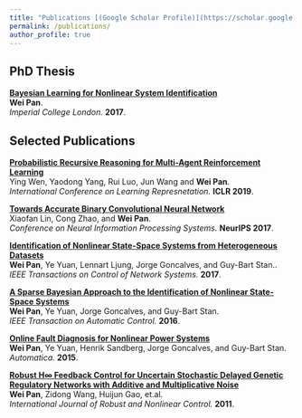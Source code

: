 ```yaml
---
title: "Publications [(Google Scholar Profile)](https://scholar.google.com/citations?user=GqryWPsAAAAJ&hl=en)"
permalink: /publications/
author_profile: true
---
```


## PhD Thesis
<b>[Bayesian Learning for Nonlinear System Identification](http://panweihit.github.io/publications/thesis)</b><br>
<b>Wei Pan</b>.<br>
<i>Imperial College London.</i> <b>2017</b>.

## Selected Publications

<b>[Probabilistic Recursive Reasoning for Multi-Agent Reinforcement Learning](https://openreview.net/forum?id=rkl6As0cF7)</b><br>
Ying Wen, Yaodong Yang, Rui Luo, Jun Wang and <b>Wei Pan</b>.<br>
<i>International Conference on Learning Represnetation.</i> <b>ICLR 2019</b>.

<b>[Towards Accurate Binary Convolutional Neural Network](http://papers.nips.cc/paper/6638-towards-accurate-binary-convolutional-neural-network)</b><br>
Xiaofan Lin, Cong Zhao, and <b>Wei Pan</b>.<br>
<i>Conference on Neural Information Processing Systems.</i> <b>NeurIPS 2017</b>.

<b>[Identification of Nonlinear State-Space Systems from Heterogeneous Datasets](https://ieeexplore.ieee.org/document/8055630)</b><br>
<b>Wei Pan</b>, Ye Yuan, Lennart Ljung, Jorge Goncalves, and Guy-Bart Stan..<br>
<i>IEEE Transactions on Control of Network Systems.</i> <b>2017</b>.

<b>[A Sparse Bayesian Approach to the Identification of Nonlinear State-Space Systems](https://ieeexplore.ieee.org/document/7094238)</b><br>
<b>Wei Pan</b>, Ye Yuan, Jorge Goncalves, and Guy-Bart Stan.<br>
<i>IEEE Transaction on Automatic Control.</i> <b>2016</b>.

<b>[Online Fault Diagnosis for Nonlinear Power Systems](http://www.sciencedirect.com/science/article/pii/S0005109815000941)</b><br>
<b>Wei Pan</b>, Ye Yuan, Henrik Sandberg, Jorge Goncalves, and Guy-Bart Stan.<br>
<i>Automatica.</i> <b>2015</b>.


<b>[Robust H∞ Feedback Control for Uncertain Stochastic Delayed Genetic Regulatory Networks with Additive and Multiplicative Noise](http://onlinelibrary.wiley.com/doi/10.1002/rnc.1571/abstract?deniedAccessCustomisedMessage=&userIsAuthenticated=false)</b><br>
<b>Wei Pan</b>, Zidong Wang, Huijun Gao, et.al.<br>
<i>International Journal of Robust and Nonlinear Control.</i> <b>2011</b>.


